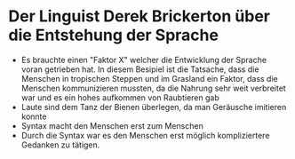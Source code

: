# Der Linguist Derek Brickerton über die Entstehung der Sprache

-   Es brauchte einen "Faktor X" welcher die Entwicklung
    der Sprache voran getrieben hat. In diesem Besipiel ist
    die Tatsache, dass die Menschen in tropischen Steppen und
    im Grasland ein Faktor, dass die Menschen kommunizieren
    mussten, da die Nahrung sehr weit verbreitet war und
    es ein hohes aufkommen von Raubtieren gab
-   Laute sind dem Tanz der Bienen überlegen, da man
    Geräusche imitieren konnte
-   Syntax macht den Menschen erst zum Menschen
-   Durch die Syntax war es den Menschen erst möglich
    kompliziertere Gedanken zu tätigen.
